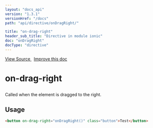```yaml
---
layout: "docs_api"
version: "1.3.1"
versionHref: "/docs"
path: "api/directive/onDragRight/"

title: "on-drag-right"
header_sub_title: "Directive in module ionic"
doc: "onDragRight"
docType: "directive"
---
```


<div class="improve-docs">
<a href='http://github.com/driftyco/ionic/tree/master/js/angular/directive/gesture.js#L153'>
View Source
</a>
&nbsp;
<a href='http://github.com/driftyco/ionic/edit/master/js/angular/directive/gesture.js#L153'>
Improve this doc
</a>
</div>




<h1 class="api-title">

on-drag-right



</h1>





Called when the element is dragged to the right.









<h2 id="usage">Usage</h2>

```html
<button on-drag-right="onDragRight()" class="button">Test</button>
```









